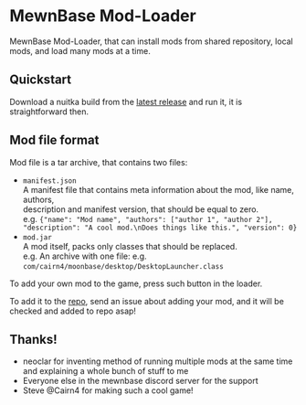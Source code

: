 # MewnBase Mod-Loader
MewnBase Mod-Loader, that can install mods from shared repository, local mods,
and load many mods at a time.

## Quickstart
Download a nuitka build from the [latest release](https://github.com/thisisignitedoreo/mbml/releases/latest)
and run it, it is straightforward then.

## Mod file format
Mod file is a tar archive, that contains two files:
- `manifest.json`<br/>
  A manifest file that contains meta information about the mod, like name, authors,<br/>
  description and manifest version, that should be equal to zero.<br/>
  e.g. `{"name": "Mod name", "authors": ["author 1", "author 2"], "description": "A cool mod.\nDoes things like this.", "version": 0}`
- `mod.jar`<br/>
  A mod itself, packs only classes that should be replaced.<br/>
  e.g. An archive with one file: e.g. `com/cairn4/moonbase/desktop/DesktopLauncher.class`

To add your own mod to the game, press such button in the loader.

To add it to the [repo](https://github.com/thisisignitedoreo/mbml-repo), send an
issue about adding your mod, and it will be checked and added to repo asap!

## Thanks!

- neoclar for inventing method of running multiple mods at the same time and explaining a whole bunch of stuff to me
- Everyone else in the mewnbase discord server for the support
- Steve @Cairn4 for making such a cool game!


